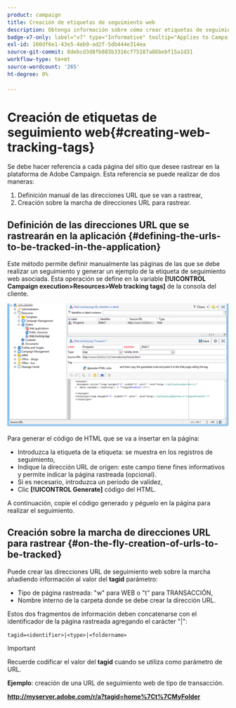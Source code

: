 ```yaml
---
product: campaign
title: Creación de etiquetas de seguimiento web
description: Obtenga información sobre cómo crear etiquetas de seguimiento web
badge-v7-only: label="v7" type="Informative" tooltip="Applies to Campaign Classic v7 only"
exl-id: 160df6e1-43e5-4eb9-ad2f-5db444e314ea
source-git-commit: 8debcd3d8fb883b3316cf75187a86bebf15a1d31
workflow-type: tm+mt
source-wordcount: '265'
ht-degree: 0%

---
```


# Creación de etiquetas de seguimiento web{#creating-web-tracking-tags}

Se debe hacer referencia a cada página del sitio que desee rastrear en la plataforma de Adobe Campaign. Esta referencia se puede realizar de dos maneras:

1. Definición manual de las direcciones URL que se van a rastrear,
1. Creación sobre la marcha de direcciones URL para rastrear.

## Definición de las direcciones URL que se rastrearán en la aplicación {#defining-the-urls-to-be-tracked-in-the-application}

Este método permite definir manualmente las páginas de las que se debe realizar un seguimiento y generar un ejemplo de la etiqueta de seguimiento web asociada. Esta operación se define en la variable **[!UICONTROL Campaign execution>Resources>Web tracking tags]** de la consola del cliente.

![](assets/d_ncs_integration_webtracking_screen.png)

Para generar el código de HTML que se va a insertar en la página:

* Introduzca la etiqueta de la etiqueta: se muestra en los registros de seguimiento,
* Indique la dirección URL de origen: este campo tiene fines informativos y permite indicar la página rastreada (opcional).
* Si es necesario, introduzca un periodo de validez,
* Clic **[!UICONTROL Generate]** código del HTML.

A continuación, copie el código generado y péguelo en la página para realizar el seguimiento.

## Creación sobre la marcha de direcciones URL para rastrear {#on-the-fly-creation-of-urls-to-be-tracked}

Puede crear las direcciones URL de seguimiento web sobre la marcha añadiendo información al valor del **tagid** parámetro:

* Tipo de página rastreada: &quot;w&quot; para WEB o &quot;t&quot; para TRANSACCIÓN,
* Nombre interno de la carpeta donde se debe crear la dirección URL.

Estos dos fragmentos de información deben concatenarse con el identificador de la página rastreada agregando el carácter &quot;|&quot;:

```
tagid=<identifier>|<type>|<foldername>
```

>[!IMPORTANT]
>
>Recuerde codificar el valor del **tagid** cuando se utiliza como parámetro de URL.

**Ejemplo**: creación de una URL de seguimiento web de tipo de transacción.

**http://myserver.adobe.com/r/a?tagid=home%7Ct%7CMyFolder**
